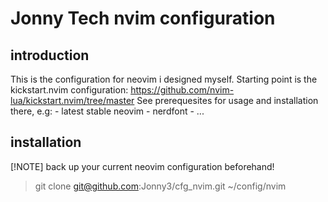 # Jonny Tech nvim configuration
## introduction
This is the configuration for neovim i designed myself. 
Starting point is the kickstart.nvim configuration: https://github.com/nvim-lua/kickstart.nvim/tree/master
See prerequesites for usage and installation there, e.g:
    - latest stable neovim 
    - nerdfont
    - ...

## installation

[!NOTE] back up your current neovim configuration beforehand!
> git clone git@github.com:Jonny3/cfg_nvim.git ~/config/nvim


